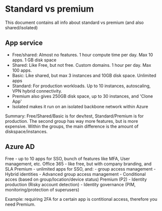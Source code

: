 # Standard vs premium

This document contains all info about standard vs premium (and also shared/isolated)

## App service

- Free/shared: Almost no features. 1 hour compute time per day. Max 10 apps. 1 GB disk space
- Shared: Like Free, but not free. Custom domains. 1 hour per day. Max 100 apps.
- Basic: Like shared, but max 3 instances and 10GB disk space. Unlimited apps
- Standard: For production workloads. Up to 10 instances, autoscaling, VPN hybrid connectivity.
- Premium also gives 250GB disk space, up to 30 instances, and 'Clone App'
- Isolated makes it run on an isolated backbone network within Azure

Summary: Free/Shared/Basic is for dev/test, Standard/Premium is for production. The second group has way more features, but is more expensive. Within the groups, the main difference is the amount of diskspace/instances.

## Azure AD

Free - up to 10 apps for SSO, bunch of features like MFA, User management, etc.
Office 365 - like free, but with company branding, and SLA
Premium - unlimited apps for SSO, and:
    - group access management
    - Hybrid identities
    - Advanced group access management
    - Conditional acces (based on group/location/device status)
Premium (P2)
    - Identity production (Risky account detection)
    - Identity governance (PIM, monitoring/protection of superusers)

Example: requiring 2FA for a certain app is contitional access, therefore you need Premium.
